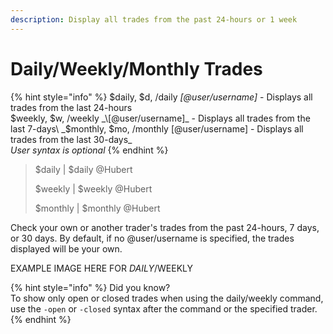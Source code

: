 ```yaml
---
description: Display all trades from the past 24-hours or 1 week
---
```


# Daily/Weekly/Monthly Trades

{% hint style="info" %}
$daily, $d, /daily _\[@user/username]_ - Displays all trades from the last 24-hours\
$weekly, $w, /weekly _\[@user/username]_ - Displays all trades from the last 7-days\
_$monthly, $mo, /monthly \[@user/username] - Displays all trades from the last 30-days_\
_User syntax is optional_
{% endhint %}

> $daily | $daily @Hubert
>
> $weekly | $weekly @Hubert&#x20;
>
> $monthly | $monthly @Hubert

Check your own or another trader's trades from the past 24-hours, 7 days, or 30 days. By default, if no @user/username is specified, the trades displayed will be your own.

EXAMPLE IMAGE HERE FOR $DAILY/$WEEKLY

{% hint style="info" %}
Did you know?\
To show only open or closed trades when using the daily/weekly command, use the `-open` or `-closed` syntax after the command or the specified trader.
{% endhint %}
